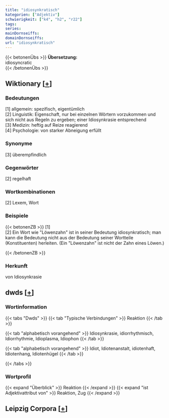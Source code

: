 ```yaml
---
title: "idiosynkratisch"
kategorien: ["Adjektiv"]
schwierigkeit: ["k4", "h2", "r22"]
tags:
series:
mainDornseiffs:
domainDornseiffs:
url: "idiosynkratisch"
---
```


{{< betonenÜbs >}}
**Übersetzung:**  
idiosyncratic  
{{< /betonenÜbs >}}

## Wiktionary [[+](https://de.wiktionary.org/wiki/idiosynkratisch)]

### Bedeutungen
[1] allgemein: spezifisch, eigentümlich  
[2] Linguistik: Eigenschaft, nur bei einzelnen Wörtern vorzukommen und sich nicht aus Regeln zu ergeben; einer Idiosynkrasie entsprechend  
[3] Medizin: heftig auf Reize reagierend  
[4] Psychologie: von starker Abneigung erfüllt  

### Synonyme
[3] überempfindlich  

### Gegenwörter
[2] regelhaft  

### Wortkombinationen
[2] Lexem, Wort  

### Beispiele
{{< betonenZB >}}
[1]  
[2] Ein Wort wie "Löwenzahn" ist in seiner Bedeutung idiosynkratisch; man kann die Bedeutung nicht aus der Bedeutung seiner Wortteile (Konstituenten) herleiten. (Ein "Löwenzahn" ist nicht der Zahn eines Löwen.)  

{{< /betonenZB >}}
### Herkunft
von Idiosynkrasie  



## dwds [[+](https://www.dwds.de/wb/idiosynkratisch)]

### Wortinformation
{{< tabs "Dwds" >}}
{{< tab "Typische Verbindungen" >}}
Reaktion
{{< /tab >}}

{{< tab "alphabetisch vorangehend" >}}
Idiosynkrasie, idiorrhythmisch, Idiorrhythmie, Idioplasma, Idiophon
{{< /tab >}}

{{< tab "alphabetisch vorangehend" >}}
Idiot, Idiotenanstalt, idiotenhaft, Idiotenhang, Idiotenhügel
{{< /tab >}}

{{< /tabs >}}

### Wortprofil
{{< expand "Überblick" >}} Reaktion {{< /expand >}}
{{< expand "ist Adjektivattribut von" >}} Reaktion, Zug {{< /expand >}}

## Leipzig Corpora [[+](https://corpora.uni-leipzig.de/en/res?word=idiosynkratisch&corpusId=deu_newscrawl-public_2018)]

